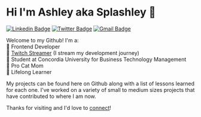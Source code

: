 # Hi I'm Ashley aka Splashley 👋

[![Linkedin Badge](https://img.shields.io/badge/-linkedin-blue?style=flat&logo=Linkedin&logoColor=white&link=https://www.linkedin.com/in/ashley-hynes/)](https://www.linkedin.com/in/ashley-hynes/)
[![Twitter Badge](https://img.shields.io/badge/-twitter-1ca0f1?style=flat&labelColor=1ca0f1&logo=twitter&logoColor=white&link=https://twitter.com/splashleycodes)](https://twitter.com/splashleycodes)
[![Gmail Badge](https://img.shields.io/badge/-gmail-c14438?style=flat&logo=Gmail&logoColor=white&link=mailto:ashleyjlhynes@gmail.com)](mailto:ashleyjlhynes@gmail.com)

Welcome to my Github! I'm a:<br/>
💜 Frontend Developer<br/>
💜 [Twitch Streamer](https://www.twitch.com/splashley) (I stream my development journey)<br/>
💜 Student at Concordia University for Business Technology Management<br/> 
💜 Pro Cat Mom<br/>
💜 Lifelong Learner<br/>

My projects can be found here on Github along with a list of lessons learned for each one. I've worked on a variety of small to medium sizes projects that have contributed to where I am now.

Thanks for visiting and I'd love to [connect](https://www.linkedin.com/in/ashley-hynes/)!
